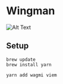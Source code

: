 # Wingman

![Alt Text](https://cdn.discordapp.com/attachments/1046536472532103208/1106644607388897391/cz_purple_and_yellow_airplane_cockpit_illustration_5efc3e31-9395-45e0-a355-99474b37a214.png)

## Setup
```
brew update
brew install yarn

yarn add wagmi viem

```
